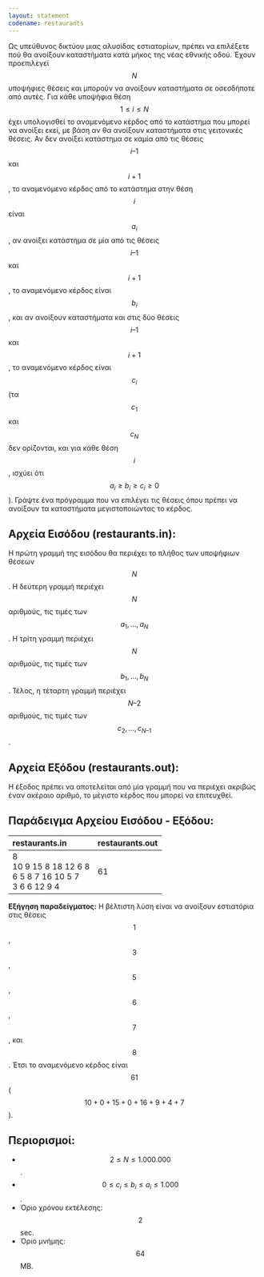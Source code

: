 ```yaml
---
layout: statement
codename: restaurants
---
```


Ως υπεύθυνος δικτύου μιας αλυσίδας εστιατορίων, πρέπει να επιλέξετε πού θα ανοίξουν καταστήματα κατά μήκος της νέας εθνικής οδού. Έχουν προεπιλεγεί $$N$$ υποψήφιες θέσεις και μπορούν να ανοίξουν καταστήματα σε οσεσδήποτε από αυτές. Για κάθε υποψήφια θέση $$1 \leq i \leq N$$ έχει υπολογισθεί το αναμενόμενο κέρδος από το κατάστημα που μπορεί να ανοίξει εκεί, με βάση αν θα ανοίξουν καταστήματα στις γειτονικές θέσεις. Αν δεν ανοίξει κατάστημα σε καμία από τις θέσεις $$i–1$$ και $$i+1$$, το αναμενόμενο κέρδος από το κατάστημα στην θέση $$i$$ είναι $$a_i$$, αν ανοίξει κατάστημα σε μία από τις θέσεις $$i–1$$ και $$i+1$$, το αναμενόμενο κέρδος είναι $$b_i$$, και αν ανοίξουν καταστήματα και στις δύο θέσεις $$i–1$$ και $$i+1$$, το αναμενόμενο κέρδος είναι $$c_i$$ (τα $$c_1$$ και $$c_N$$ δεν ορίζονται, και για κάθε θέση $$i$$, ισχύει ότι $$a_i \geq b_i \geq c_i \geq 0$$). Γράψτε ένα πρόγραμμα που να επιλέγει τις θέσεις όπου πρέπει να ανοίξουν τα καταστήματα μεγιστοποιώντας το κέρδος.

## Αρχεία Εισόδου (restaurants.in):

Η πρώτη γραμμή της εισόδου θα περιέχει το πλήθος των υποψήφιων θέσεων $$N$$. Η δεύτερη γραμμή περιέχει $$N$$ αριθμούς, τις τιμές των $$a_1, \ldots , a_N$$. Η τρίτη γραμμή περιέχει $$N$$ αριθμούς, τις τιμές των $$b_1, \ldots , b_N$$. Τέλος, η τέταρτη γραμμή περιέχει $$N–2$$ αριθμούς, τις τιμές των $$c_2, \ldots , c_{N–1}$$.

## Αρχεία Εξόδου (restaurants.out):

Η έξοδος πρέπει να αποτελείται από μία γραμμή που να περιέχει ακριβώς έναν ακέραιο αριθμό, το μέγιστο κέρδος που μπορεί να επιτευχθεί.

## Παράδειγμα Αρχείου Εισόδου - Εξόδου:

| **restaurants.in**      | **restaurants.out** |
| :--- | :--- |
| 8<br>10 9 15 8 18 12 6 8<br>6 5 8 7 16 10 5 7<br>3 6 6 12 9 4 | 61 |

**Εξήγηση παραδείγματος:** Η βέλτιστη λύση είναι να ανοίξουν εστιατόρια στις θέσεις $$1$$, $$3$$, $$5$$, $$6$$, $$7$$, και $$8$$. Έτσι το αναμενόμενο κέρδος είναι $$61$$ ($$10+0+15+0+16+9+4+7$$).

## Περιορισμοί:

 - $$2 \leq N \leq 1.000.000$$.
 - $$0 \leq c_i \leq b_i \leq a_i \leq 1.000$$.
 - Όριο χρόνου εκτέλεσης: $$2$$ sec.
 - Όριο μνήμης: $$64$$ MB.
